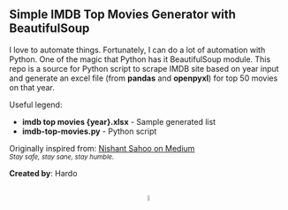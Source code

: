 ## Simple IMDB Top Movies Generator with BeautifulSoup

I love to automate things. Fortunately, I can do a lot of automation with Python. One of the magic that Python has it BeautifulSoup module. This repo is a source for Python script to scrape IMDB site based on year input and generate an excel file (from **pandas** and **openpyxl**) for top 50 movies on that year.

Useful legend:
* **imdb top movies {year}.xlsx** - Sample generated list
* **imdb-top-movies.py** - Python script

Originally inspired from: [Nishant Sahoo on Medium](https://medium.com/@nishantsahoo/which-movie-should-i-watch-5c83a3c0f5b1)  
<sup>_Stay safe, stay sane, stay humble._</sup>
    
**Created by**: Hardo      
<br><center><img src="https://haranobuhardo.github.io/assets/images/logo-hardo.png" width=5%></img></center>